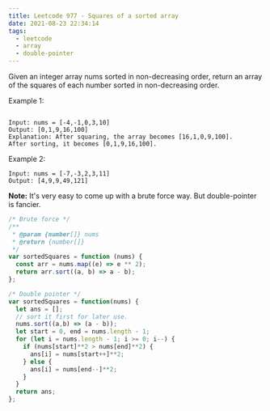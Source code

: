 ```yaml
---
title: Leetcode 977 - Squares of a sorted array
date: 2021-08-23 22:34:14
tags:
  - leetcode
  - array
  - double-pointer
---
```


Given an integer array nums sorted in non-decreasing order, return an array of the squares of each number sorted in non-decreasing order.

Example 1:

```

Input: nums = [-4,-1,0,3,10]
Output: [0,1,9,16,100]
Explanation: After squaring, the array becomes [16,1,0,9,100].
After sorting, it becomes [0,1,9,16,100].
```

Example 2:

```
Input: nums = [-7,-3,2,3,11]
Output: [4,9,9,49,121]
```

**Note:** It's very easy to come up with a brute force way. But double-pointer is fancier.

```javascript
/* Brute force */
/**
 * @param {number[]} nums
 * @return {number[]}
 */
var sortedSquares = function (nums) {
  const arr = nums.map((e) => e ** 2);
  return arr.sort((a, b) => a - b);
};

/* Double pointer */
var sortedSquares = function(nums) {
  let ans = [];
  // sort it first for later use.
  nums.sort((a,b) => (a - b));
  let start = 0, end = nums.length - 1;
  for (let i = nums.length - 1; i >= 0; i--) {
    if (nums[start]**2 > nums[end]**2) {
      ans[i] = nums[start++]**2; 
    } else {
      ans[i] = nums[end--]**2; 
    }
  }
  return ans;
};
```
